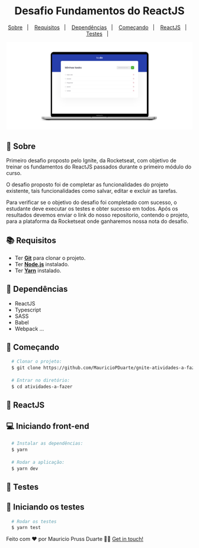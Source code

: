 
<h1 align="center">
    Desafio Fundamentos do ReactJS
</h1>

<p align="center">
  <a href="#page_with_curl-sobre">Sobre</a>&nbsp;&nbsp;&nbsp;|&nbsp;&nbsp;&nbsp;
  <a href="#books-requisitos">Requisitos</a>&nbsp;&nbsp;&nbsp;|&nbsp;&nbsp;&nbsp;
  <a href="#books-requisitos">Dependências</a>&nbsp;&nbsp;&nbsp;|&nbsp;&nbsp;&nbsp;
  <a href="#rocket-começando">Começando</a>&nbsp;&nbsp;&nbsp;|&nbsp;&nbsp;&nbsp;
  <a href="#computer-iniciando-front-end">ReactJS</a>&nbsp;&nbsp;&nbsp;|&nbsp;&nbsp;&nbsp;
  <a href="#computer-iniciando-testes">Testes</a>&nbsp;&nbsp;&nbsp;|&nbsp;&nbsp;&nbsp;
</p>


![Alt Text](https://github.com/MauricioPDuarte/ignite-atividades-a-fazer/blob/main/atividades-a-fazer.png?raw=true)

## :page_with_curl: Sobre
Primeiro desafio proposto pelo Ignite, da Rocketseat, com objetivo de treinar os fundamentos do ReactJS passados durante o primeiro módulo do curso.

O desafio proposto foi de completar as funcionalidades do projeto existente, tais funcionalidades como salvar, editar e excluir as tarefas.

Para verificar se o objetivo do desafio foi completado com sucesso, o estudante deve executar os testes e obter sucesso em todos. Após os resultados devemos
enviar o link do nosso repositorio, contendo o projeto, para a plataforma da Rocketseat onde ganharemos nossa nota do desafio.

## :books: Requisitos
- Ter [**Git**](https://git-scm.com/) para clonar o projeto.
- Ter [**Node.js**](https://nodejs.org/en/) instalado.
- Ter [**Yarn**](https://yarnpkg.com/) instalado.


## :syringe: Dependências
* ReactJS
* Typescript
* SASS
* Babel
* Webpack
...



## :rocket: Começando
``` bash
  # Clonar o projeto:
  $ git clone https://github.com/MauricioPDuarte/gnite-atividades-a-fazer atividades-a-fazer

  # Entrar no diretório:
  $ cd atividades-a-fazer
```
## :page_with_curl: ReactJS
## :computer: Iniciando front-end
```bash
  # Instalar as dependências:
  $ yarn

  # Rodar a aplicação:
  $ yarn dev
```
## :page_with_curl: Testes
## :dart: Iniciando os testes
```bash
  # Rodar os testes
  $ yarn test
```

Feito com ❤️ por Mauricio Pruss Duarte 👋🏻 [Get in touch!](https://github.com/MauricioPDuarte)




